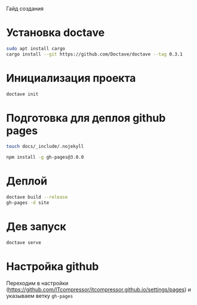 Гайд создания

# Установка doctave
```bash
sudo apt install cargo
cargo install --git https://github.com/Doctave/doctave --tag 0.3.1
```

# Инициализация проекта
```bash
doctave init
```

# Подготовка для деплоя github pages
```bash
touch docs/_include/.nojekyll

npm install -g gh-pages@3.0.0
```

# Деплой
```bash
doctave build --release
gh-pages -d site
```

# Дев запуск
```bash
doctave serve
```

# Настройка github
Переходим в настройки (https://github.com/ITcompressor/itcompressor.github.io/settings/pages) и указываем ветку `gh-pages`

